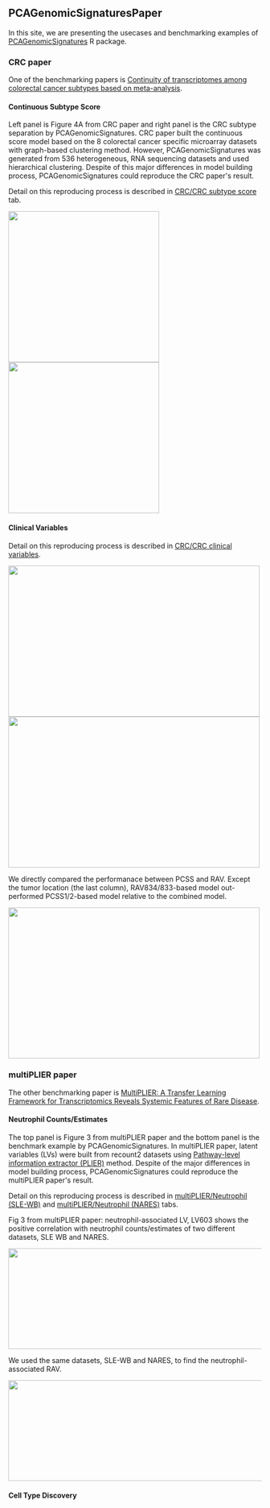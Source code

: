 ## PCAGenomicSignaturesPaper
In this site, we are presenting the usecases and benchmarking examples of [PCAGenomicSignatures](https://shbrief.github.io/PCAGenomicSignatures/) R package.

### CRC paper
One of the benchmarking papers is [Continuity of transcriptomes among colorectal cancer subtypes based on meta-analysis](https://genomebiology.biomedcentral.com/articles/10.1186/s13059-018-1511-4). 

#### Continuous Subtype Score
Left panel is Figure 4A from CRC paper and right panel is the CRC subtype separation
by PCAGenomicSignatures. CRC paper built the continuous score model based on the 8 
colorectal cancer specific microarray datasets with graph-based clustering method. 
However, PCAGenomicSignatures was generated from 536 heterogeneous, RNA sequencing 
datasets and used hierarchical clustering. Despite of this major differences in 
model building process, PCAGenomicSignatures could reproduce the CRC paper's result.

Detail on this reproducing process is described in [CRC/CRC subtype score](https://shbrief.github.io/PCAGenomicSignaturesPaper/Results/CRC/repeat_Fig4A.html) 
tab. 

<img src="https://raw.githubusercontent.com/shbrief/PCAGenomicSignaturesPaper/master/inst/images/CRC_Fig4A.png" width="300" height="300">
<img src="https://raw.githubusercontent.com/shbrief/PCAGenomicSignaturesPaper/master/Results/CRC/outputs/png/scatter_834_833.png" width="300" height="300">

#### Clinical Variables
Detail on this reproducing process is described in [CRC/CRC clinical variables](https://shbrief.github.io/PCAGenomicSignaturesPaper/Results/CRC/repeat_Fig4C.html).

<img src="https://raw.githubusercontent.com/shbrief/PCAGenomicSignaturesPaper/master/inst/images/CRC_Fig4C.png" width="500" height="300">
<img src="https://raw.githubusercontent.com/shbrief/PCAGenomicSignaturesPaper/master/Results/CRC/outputs/png/boxplot_CMS_vs_834_833.png" width="500" height="300">

We directly compared the performanace between PCSS and RAV. Except the tumor location 
(the last column), RAV834/833-based model out-performed PCSS1/2-based model relative
to the combined model.

<img src="https://raw.githubusercontent.com/shbrief/PCAGenomicSignaturesPaper/master/Results/CRC/outputs/png/boxplot_PCSS_vs_834_833.png" width="500" height="300">

### multiPLIER paper
The other benchmarking paper is [MultiPLIER: A Transfer Learning Framework for Transcriptomics Reveals Systemic Features of Rare Disease](https://www.cell.com/cell-systems/fulltext/S2405-4712(19)30119-X?_returnURL=https%3A%2F%2Flinkinghub.elsevier.com%2Fretrieve%2Fpii%2FS240547121930119X%3Fshowall%3Dtrue). 

#### Neutrophil Counts/Estimates
The top panel is Figure 3 from multiPLIER paper and the bottom panel is the benchmark
example by PCAGenomicSignatures. In multiPLIER paper, latent variables (LVs) were
built from recount2 datasets using [Pathway-level information extractor (PLIER)](https://www.nature.com/articles/s41592-019-0456-1) method. Despite of the 
major differences in model building process, PCAGenomicSignatures could reproduce 
the multiPLIER paper's result.

Detail on this reproducing process is described in [multiPLIER/Neutrophil (SLE-WB)](https://shbrief.github.io/PCAGenomicSignaturesPaper/Results/SLE-WB/repeat_Fig3_SLE-WB.html) 
and [multiPLIER/Neutrophil (NARES)](https://shbrief.github.io/PCAGenomicSignaturesPaper/Results/NARES/repeat_Fig3_NARES.html) tabs.

Fig 3 from multiPLIER paper: neutrophil-associated LV, LV603 shows the positive 
correlation with neutrophil counts/estimates of two different datasets, SLE WB 
and NARES.

<img src="https://raw.githubusercontent.com/shbrief/PCAGenomicSignaturesPaper/master/inst/images/multiPLIER_Fig3.png" width="600" height="200">

We used the same datasets, SLE-WB and NARES, to find the neutrophil-associated RAV.

<img src="https://raw.githubusercontent.com/shbrief/PCAGenomicSignaturesPaper/master/Results/multiPLIER_Fig3.png" width="600" height="200">


#### Cell Type Discovery
